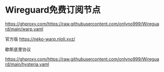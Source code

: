 # Wireguard免费订阅节点 

https://ghproxy.com/https://raw.githubusercontent.com/onlyno999/Wireguard/main/warp.yaml

官方版
https://neko-warp.nloli.xyz/


歇斯底里协议

https://ghproxy.com/https://raw.githubusercontent.com/onlyno999/Wireguard/main/hysteria.yaml
